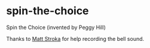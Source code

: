 # spin-the-choice

Spin the Choice (invented by Peggy Hill)

Thanks to [Matt Stroka](http://matthewstroka.com) for help recording the bell sound.

